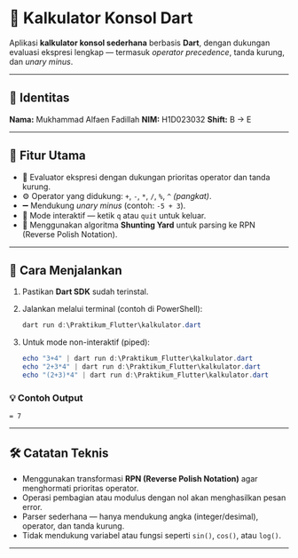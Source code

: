 # 🧮 Kalkulator Konsol Dart

Aplikasi **kalkulator konsol sederhana** berbasis **Dart**, dengan dukungan evaluasi ekspresi lengkap — termasuk *operator precedence*, tanda kurung, dan *unary minus*.

---

## 👤 Identitas

**Nama:** Mukhammad Alfaen Fadillah
**NIM:** H1D023032
**Shift:** B → E

---

## 🚀 Fitur Utama

* 🔢 Evaluator ekspresi dengan dukungan prioritas operator dan tanda kurung.
* ⚙️ Operator yang didukung: `+`, `-`, `*`, `/`, `%`, `^` *(pangkat)*.
* ➖ Mendukung *unary minus* (contoh: `-5 + 3`).
* 💬 Mode interaktif — ketik `q` atau `quit` untuk keluar.
* 🧠 Menggunakan algoritma **Shunting Yard** untuk parsing ke RPN (Reverse Polish Notation).

---

## 🧩 Cara Menjalankan

1. Pastikan **Dart SDK** sudah terinstal.

2. Jalankan melalui terminal (contoh di PowerShell):

   ```powershell
   dart run d:\Praktikum_Flutter\kalkulator.dart
   ```

3. Untuk mode non-interaktif (piped):

   ```powershell
   echo "3+4" | dart run d:\Praktikum_Flutter\kalkulator.dart
   echo "2+3*4" | dart run d:\Praktikum_Flutter\kalkulator.dart
   echo "(2+3)*4" | dart run d:\Praktikum_Flutter\kalkulator.dart
   ```

### 💡 Contoh Output

```
= 7
```

---

## 🛠️ Catatan Teknis

* Menggunakan transformasi **RPN (Reverse Polish Notation)** agar menghormati prioritas operator.
* Operasi pembagian atau modulus dengan nol akan menghasilkan pesan error.
* Parser sederhana — hanya mendukung angka (integer/desimal), operator, dan tanda kurung.
* Tidak mendukung variabel atau fungsi seperti `sin()`, `cos()`, atau `log()`.

---
